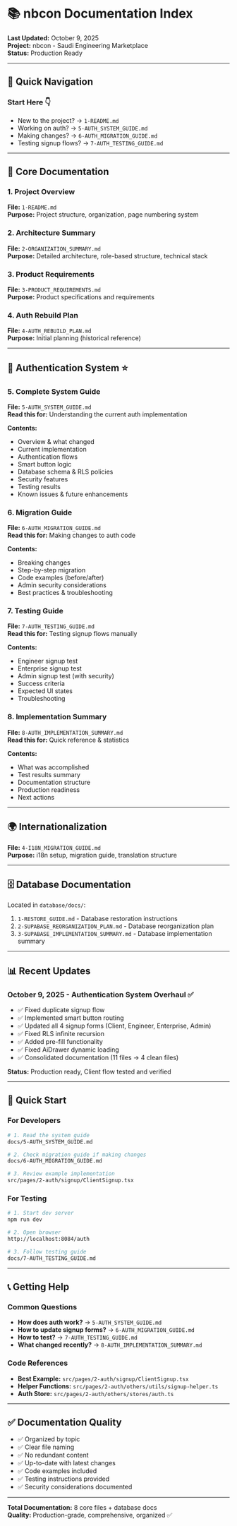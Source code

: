 # 📚 nbcon Documentation Index

**Last Updated:** October 9, 2025  
**Project:** nbcon - Saudi Engineering Marketplace  
**Status:** Production Ready

---

## 🎯 **Quick Navigation**

### **Start Here** 👇
- New to the project? → `1-README.md`
- Working on auth? → `5-AUTH_SYSTEM_GUIDE.md`
- Making changes? → `6-AUTH_MIGRATION_GUIDE.md`
- Testing signup flows? → `7-AUTH_TESTING_GUIDE.md`

---

## 📖 **Core Documentation**

### 1. Project Overview
**File:** `1-README.md`  
**Purpose:** Project structure, organization, page numbering system

### 2. Architecture Summary
**File:** `2-ORGANIZATION_SUMMARY.md`  
**Purpose:** Detailed architecture, role-based structure, technical stack

### 3. Product Requirements
**File:** `3-PRODUCT_REQUIREMENTS.md`  
**Purpose:** Product specifications and requirements

### 4. Auth Rebuild Plan
**File:** `4-AUTH_REBUILD_PLAN.md`  
**Purpose:** Initial planning (historical reference)

---

## 🔐 **Authentication System** ⭐

### **5. Complete System Guide**
**File:** `5-AUTH_SYSTEM_GUIDE.md`  
**Read this for:** Understanding the current auth implementation

**Contents:**
- Overview & what changed
- Current implementation
- Authentication flows
- Smart button logic
- Database schema & RLS policies
- Security features
- Testing results
- Known issues & future enhancements

### **6. Migration Guide**  
**File:** `6-AUTH_MIGRATION_GUIDE.md`  
**Read this for:** Making changes to auth code

**Contents:**
- Breaking changes
- Step-by-step migration
- Code examples (before/after)
- Admin security considerations
- Best practices & troubleshooting

### **7. Testing Guide**
**File:** `7-AUTH_TESTING_GUIDE.md`  
**Read this for:** Testing signup flows manually

**Contents:**
- Engineer signup test
- Enterprise signup test  
- Admin signup test (with security)
- Success criteria
- Expected UI states
- Troubleshooting

### **8. Implementation Summary**
**File:** `8-AUTH_IMPLEMENTATION_SUMMARY.md`  
**Read this for:** Quick reference & statistics

**Contents:**
- What was accomplished
- Test results summary
- Documentation structure
- Production readiness
- Next actions

---

## 🌍 **Internationalization**

**File:** `4-I18N_MIGRATION_GUIDE.md`  
**Purpose:** i18n setup, migration guide, translation structure

---

## 🗄️ **Database Documentation**

Located in `database/docs/`:
1. `1-RESTORE_GUIDE.md` - Database restoration instructions
2. `2-SUPABASE_REORGANIZATION_PLAN.md` - Database reorganization plan
3. `3-SUPABASE_IMPLEMENTATION_SUMMARY.md` - Database implementation summary

---

## 📊 **Recent Updates**

### October 9, 2025 - Authentication System Overhaul ✅
- ✅ Fixed duplicate signup flow
- ✅ Implemented smart button routing
- ✅ Updated all 4 signup forms (Client, Engineer, Enterprise, Admin)
- ✅ Fixed RLS infinite recursion
- ✅ Added pre-fill functionality
- ✅ Fixed AiDrawer dynamic loading
- ✅ Consolidated documentation (11 files → 4 clean files)

**Status:** Production ready, Client flow tested and verified

---

## 🚀 **Quick Start**

### For Developers
```bash
# 1. Read the system guide
docs/5-AUTH_SYSTEM_GUIDE.md

# 2. Check migration guide if making changes
docs/6-AUTH_MIGRATION_GUIDE.md

# 3. Review example implementation
src/pages/2-auth/signup/ClientSignup.tsx
```

### For Testing
```bash
# 1. Start dev server
npm run dev

# 2. Open browser
http://localhost:8084/auth

# 3. Follow testing guide
docs/7-AUTH_TESTING_GUIDE.md
```

---

## 📞 **Getting Help**

### Common Questions
- **How does auth work?** → `5-AUTH_SYSTEM_GUIDE.md`
- **How to update signup forms?** → `6-AUTH_MIGRATION_GUIDE.md`
- **How to test?** → `7-AUTH_TESTING_GUIDE.md`
- **What changed recently?** → `8-AUTH_IMPLEMENTATION_SUMMARY.md`

### Code References
- **Best Example:** `src/pages/2-auth/signup/ClientSignup.tsx`
- **Helper Functions:** `src/pages/2-auth/others/utils/signup-helper.ts`
- **Auth Store:** `src/pages/2-auth/others/stores/auth.ts`

---

## ✅ **Documentation Quality**

- ✅ Organized by topic
- ✅ Clear file naming
- ✅ No redundant content
- ✅ Up-to-date with latest changes
- ✅ Code examples included
- ✅ Testing instructions provided
- ✅ Security considerations documented

---

**Total Documentation:** 8 core files + database docs  
**Quality:** Production-grade, comprehensive, organized ✅
